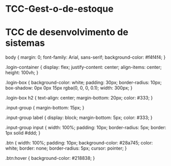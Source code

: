 # TCC-Gest-o-de-estoque
# TCC de desenvolvimento de sistemas
body {
    margin: 0;
    font-family: Arial, sans-serif;
    background-color: #f4f4f4;
}

.login-container {
    display: flex;
    justify-content: center;
    align-items: center;
    height: 100vh;
}

.login-box {
    background-color: white;
    padding: 30px;
    border-radius: 10px;
    box-shadow: 0px 0px 15px rgba(0, 0, 0, 0.1);
    width: 300px;
}

.login-box h2 {
    text-align: center;
    margin-bottom: 20px;
    color: #333;
}

.input-group {
    margin-bottom: 15px;
}

.input-group label {
    display: block;
    margin-bottom: 5px;
    color: #333;
}

.input-group input {
    width: 100%;
    padding: 10px;
    border-radius: 5px;
    border: 1px solid #ddd;
}

.btn {
    width: 100%;
    padding: 10px;
    background-color: #28a745;
    color: white;
    border: none;
    border-radius: 5px;
    cursor: pointer;
}

.btn:hover {
    background-color: #218838;
}
